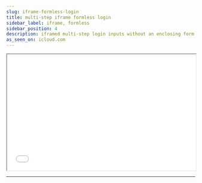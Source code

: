 ```yaml
---
slug: iframe-formless-login
title: multi-step iframe formless login
sidebar_label: iframe, formless
sidebar_position: 4
description: iframed multi-step login inputs without an enclosing form which will store user inputs of each step and will POST on final submit
as_seen_on: icloud.com
---
```


<iframe
  id="test-iframe"
  src="/forms/multi-step/multi-step-formless-login?docusaurus-data-bare-page=true"
  class="margin-vert--sm"
  style="overflow-y: hidden; width: 100%; height: 310px;"
  scrolling="no"
></iframe>

<hr/>
